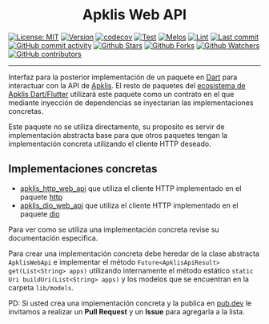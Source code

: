 <h1 align="center">Apklis Web API</h1>

[![License: MIT](https://img.shields.io/badge/License-MIT-green.svg?label=license)](https://opensource.org/licenses/MIT)
[![Version](https://img.shields.io/pub/v/apklis_web_api)](https://pub.dev/packages/apklis_web_api)
[![codecov](https://codecov.io/gh/fluttercuba/apklis-dart-flutter/branch/main/graph/badge.svg?token=RTBS8EX4GQ)](https://codecov.io/gh/fluttercuba/apklis-dart-flutter)
[![Test](https://github.com/fluttercuba/apklis-dart-flutter/actions/workflows/test.yml/badge.svg)](https://github.com/fluttercuba/apklis-dart-flutter/actions/workflows/test.yml)
[![Melos](https://img.shields.io/badge/maintained%20with-melos-f700ff.svg?style=flat-square)](https://github.com/invertase/melos) [![Lint](https://img.shields.io/badge/style-lint-4BC0F.svg)](https://pub.dev/packages/lint)
[![Last commit](https://img.shields.io/github/last-commit/fluttercuba/apklis-dart-flutter.svg?style=flat)](https://github.com/fluttercuba/apklis-dart-flutter/commits)
[![GitHub commit activity](https://img.shields.io/github/commit-activity/m/fluttercuba/apklis-dart-flutter)](https://github.com/fluttercuba/apklis-dart-flutter/commits)
[![Github Stars](https://img.shields.io/github/stars/fluttercuba/apklis-dart-flutter?style=flat&logo=github)](https://github.com/fluttercuba/apklis-dart-flutter/stargazers)
[![Github Forks](https://img.shields.io/github/forks/fluttercuba/apklis-dart-flutter?style=flat&logo=github)](https://github.com/fluttercuba/apklis-dart-flutter/network/members)
[![Github Watchers](https://img.shields.io/github/watchers/fluttercuba/apklis-dart-flutter?style=flat&logo=github)](https://github.com/fluttercuba/apklis-dart-flutter)
[![GitHub contributors](https://img.shields.io/github/contributors/fluttercuba/apklis-dart-flutter?label=code%20contributors)](https://github.com/fluttercuba/apklis-dart-flutter/graphs/contributors)

---

Interfaz para la posterior implementación de un paquete en [Dart](https://dart.dev) para interactuar con la API de [Apklis](https://apklis.cu). El resto de paquetes del [ecosistema de Apklis Dart/Flutter](https://github.com/fluttercuba/apklis-dart-flutter) utilizará este paquete como un contrato en el que mediante inyección de dependencias se inyectarian las implementaciones concretas.

Este paquete no se utiliza directamente, su proposito es servir de implementación abstracta base para que otros paquetes tengan la implementación concreta utilizando el cliente HTTP deseado.

## Implementaciones concretas

- [apklis_http_web_api](https://pub.dev/packages/apklis_http_web_api) que utiliza el cliente HTTP implementado en el paquete [http](https://pub.dev/packages/http)
- [apklis_dio_web_api](https://pub.dev/packages/apklis_dio_web_api) que utiliza el cliente HTTP implementado en el paquete [dio](https://pub.dev/packages/dio)

Para ver como se utiliza una implementación concreta revise su documentación especifica.

Para crear una implementación concreta debe heredar de la clase abstracta `ApklisWebApi` e implementar el método `Future<ApklisApiResult> get(List<String> apps)` utilizando internamente el método estático `static Uri buildUri(List<String> apps)` y los modelos que se encuentran en la carpeta `lib/models`.

PD: Si usted crea una implementación concreta y la publica en [pub.dev](https://pub.dev) le invitamos a realizar un **Pull Request** y un **Issue** para agregarla a la lista.

